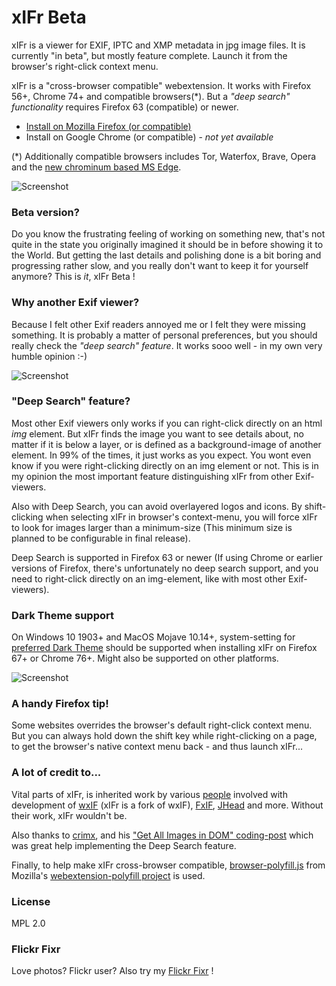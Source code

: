 # xIFr Beta

xIFr is a viewer for EXIF, IPTC and XMP metadata in jpg image files. It is currently "in beta", but mostly feature complete.
Launch it from the browser's right-click context menu.

xIFr is a "cross-browser compatible" webextension. It works with Firefox 56+, Chrome 74+ and compatible browsers(*).
But a _"deep search" functionality_ requires Firefox 63 (compatible) or newer.

* [Install on Mozilla Firefox (or compatible)](https://addons.mozilla.org/firefox/addon/xifr?src=external-github)
* Install on Google Chrome (or compatible) - _not yet available_

(*) Additionally compatible browsers includes Tor, Waterfox, Brave, Opera and the [new chrominum based MS Edge](https://www.microsoftedgeinsider.com/download).

![Screenshot](https://addons.cdn.mozilla.net/user-media/previews/full/222/222226.png)

### Beta version?

Do you know the frustrating feeling of working on something new, that's not quite in the state you originally imagined it should be in before showing it to
the World. But getting the last details and polishing done is a bit boring and progressing rather slow, and you really don't want to keep it for yourself anymore?
This is _it_, xIFr Beta !

### Why another Exif viewer?

Because I felt other Exif readers annoyed me or I felt they were missing something. It is probably a matter of personal preferences,
but you should really check the _"deep search" feature_. It works sooo well - in my own very humble opinion :-)

![Screenshot](https://addons.cdn.mozilla.net/user-media/previews/full/222/222227.png)

### "Deep Search" feature?
Most other Exif viewers only works if you can right-click directly on an html _img_ element. But xIFr finds the image you want to see details about,
no matter if it is below a layer, or is defined as a background-image of another element. In 99% of the times, it just works as you expect.
You wont even know if you were right-clicking directly on an img element or not. This is in my opinion the most important feature distinguishing
xIFr from other Exif-viewers.

Also with Deep Search, you can avoid overlayered logos and icons. By shift-clicking when selecting xIFr in browser's context-menu, you will force
xIFr to look for images larger than a minimum-size (This minimum size is planned to be configurable in final release).

Deep Search is supported in Firefox 63 or newer (If using Chrome or earlier versions of Firefox, there's unfortunately no deep search support,
and you need to right-click directly on an img-element, like with most other Exif-viewers).

### Dark Theme support
On Windows 10 1903+ and MacOS Mojave 10.14+, system-setting for [preferred Dark Theme](https://developer.mozilla.org/docs/Web/CSS/@media/prefers-color-scheme) should be supported when installing xIFr on Firefox 67+ or Chrome 76+. Might also be supported on other platforms.

![Screenshot](https://addons.cdn.mozilla.net/user-media/previews/full/222/222236.png)

### A handy Firefox tip!
Some websites overrides the browser's default right-click context menu. But you can always hold down the shift key while
right-clicking on a page, to get the browser's native context menu back - and thus launch xIFr...

### A lot of credit to...
Vital parts of xIFr, is inherited work by various [people](https://raw.githubusercontent.com/StigNygaard/xIFr/master/AUTHORS)
involved with development of [wxIF](https://github.com/gcp/wxif) (xIFr is a fork of wxIF),
[FxIF](https://code.google.com/archive/p/fxif/), [JHead](http://www.sentex.net/~mwandel/jhead/) and more.
Without their work, xIFr wouldn't be.

Also thanks to [crimx](https://github.com/crimx), and his ["Get All Images in DOM" coding-post](https://blog.crimx.com/2017/03/09/get-all-images-in-dom-including-background-en/) which was great help implementing the Deep Search feature.

Finally, to help make xIFr cross-browser compatible, [browser-polyfill.js](https://github.com/StigNygaard/xIFr/tree/master/lib/mozilla) from
Mozilla's [webextension-polyfill project](https://github.com/mozilla/webextension-polyfill) is used.

### License

MPL 2.0

### Flickr Fixr
Love photos? Flickr user? Also try my [Flickr Fixr](https://github.com/StigNygaard/Stigs_Flickr_Fixr) !
